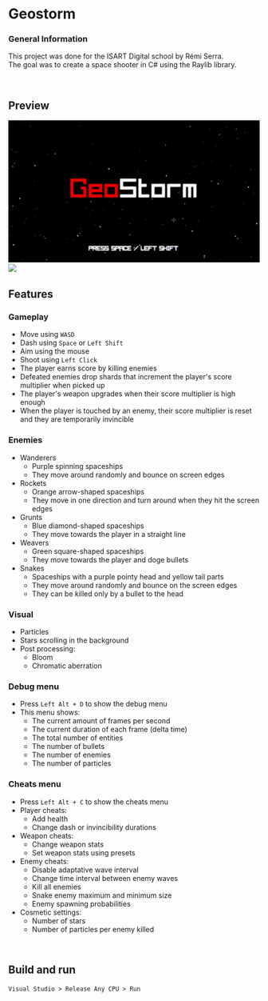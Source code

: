 # Geostorm

### General Information

This project was done for the ISART Digital school by Rémi Serra. <br>
The goal was to create a space shooter in C# using the Raylib library.

<br>

## Preview

<img src="Screenshots/mainMenu.gif" style="width:700px;"/>
<img src="Screenshots/gameplay.gif" style="width:700px;"/>

<br>

## Features

### Gameplay
- Move using ```WASD```
- Dash using ```Space``` or ```Left Shift```
- Aim using the mouse
- Shoot using ```Left Click```
- The player earns score by killing enemies
- Defeated enemies drop shards that increment the player's score multiplier when picked up
- The player's weapon upgrades when their score multiplier is high enough
- When the player is touched by an enemy, their score multiplier is reset and they are temporarily invincible

### Enemies
- Wanderers
    - Purple spinning spaceships
    - They move around randomly and bounce on screen edges
- Rockets
    - Orange arrow-shaped spaceships 
    - They move in one direction and turn around when they hit the screen edges
- Grunts
    - Blue diamond-shaped spaceships
    - They move towards the player in a straight line
- Weavers
    - Green square-shaped spaceships
    - They move towards the player and doge bullets
- Snakes
    - Spaceships with a purple pointy head and yellow tail parts
    - They move around randomly and bounce on the screen edges
    - They can be killed only by a bullet to the head

### Visual
- Particles
- Stars scrolling in the background
- Post processing:
    - Bloom
    - Chromatic aberration
    
### Debug menu
- Press ```Left Alt + D``` to show the debug menu
- This menu shows:
    - The current amount of frames per second
    - The current duration of each frame (delta time)
    - The total number of entities
    - The number of bullets
    - The number of enemies
    - The number of particles

### Cheats menu
- Press ```Left Alt + C``` to show the cheats menu
- Player cheats:
    - Add health
    - Change dash or invincibility durations
- Weapon cheats:
    - Change weapon stats
    - Set weapon stats using presets
- Enemy cheats:
    - Disable adaptative wave interval
    - Change time interval between enemy waves
    - Kill all enemies
    - Snake enemy maximum and minimum size
    - Enemy spawning probabilities
- Cosmetic settings:
    - Number of stars
    - Number of particles per enemy killed

<br>

## Build and run

```
Visual Studio > Release Any CPU > Run
```
